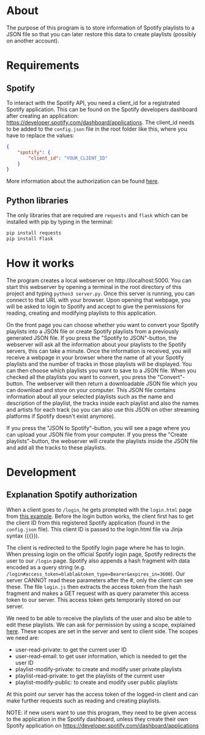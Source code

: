 # About
The purpose of this program is to store information of Spotify playlists to a JSON file so that you can later restore this data to create playlists (possibly on another account).

# Requirements
## Spotify
To interact with the Spotify API, you need a client_id for a registrated Spotify application. This can be found on the Spotify developers dashboard after creating an application: https://developer.spotify.com/dashboard/applications. The client_id needs to be added to the `config.json` file in the root folder like this, where you have to replace the values:
```json
{
    "spotify": {
        "client_id": "YOUR_CLIENT_ID"
    }
}
```
More information about the authorization can be found [here](https://developer.spotify.com/documentation/general/guides/authorization-guide/).

## Python libraries
The only libraries that are required are `requests` and `flask` which can be installed with pip by typing in the terminal:
```bash
pip install requests
pip install Flask
```

# How it works
The program creates a local webserver on http://localhost:5000. You can start this webserver by opening a terminal in the root directory of this project and typing `python3 server.py`. Once this server is running, you can connect to that URL with your browser. Upon opening that webpage, you will be asked to login to Spotify and accept to give the permissions for reading, creating and modifying playlists to this application.

On the front page you can choose whether you want to convert your Spotify playlists into a JSON file or create Spotify playlists from a previously generated JSON file. If you press the "Spotify to JSON"-button, the webserver will ask all the information about your playlists to the Spotify servers, this can take a minute. Once the information is received, you will receive a webpage in your browser where the name of all your Spotify playlists and the number of tracks in those playlists will be displayed. You can then choose which playlists you want to save to a JSON file. When you checked all the playlists you want to convert, you press the "Convert"-button. The webserver will then return a downloadable JSON file which you can download and store on your computer. This JSON file contains information about all your selected playlists such as the name and description of the playlist, the tracks inside each playlist and also the names and artists for each track (so you can also use this JSON on other streaming platforms if Spotify doesn't exist anymore).

If you press the "JSON to Spotify"-button, you will see a page where you can upload your JSON file from your computer. If you press the "Create playlists"-button, the webserver will create the playlists inside the JSON file and add all the tracks to these playlists.

# Development
## Explanation Spotify authorization
When a client goes to `/login`, he gets prompted with the `login.html` page from [this example](https://github.com/spotify/web-api-auth-examples/blob/master/implicit_grant/templates/index.html). Before the login button works, the client first has to get the client ID from this registered Spotify application (found in the `config.json` file). This client ID is passed to the login.html file via Jinja syntax ({{}}).

The client is redirected to the Spotify login page where he has to login. When pressing login on the official Spotify login page, Spotify redirects the user to our `/login` page. Spotify also appends a hash fragment with data encoded as a query string (e.g. `/login#access_token=blabla&token_type=Bearer&expires_in=3600`). Our server CANNOT read these parameters after the #, only the client can see these. The file `login.js` then extracts the access token from the hash fragment and makes a GET request with as query parameter this access token to our server. This access token gets temporarily stored on our server.

We need to be able to receive the playlists of the user and also be able to edit these playlists. We can ask for permission by using a scope, explained [here](https://developer.spotify.com/documentation/general/guides/authorization/scopes/). These scopes are set in the server and sent to client side. The scopes we need are:
- user-read-private: to get the current user ID
- user-read-email: to get user information, which is needed to get the user ID
- playlist-modify-private: to create and modify user private playlists
- playlist-read-private: to get the playlists of the current user
- playlist-modify-public: to create and modify user public playlists

At this point our server has the access token of the logged-in client and can make further requests such as reading and creating playlists.

NOTE: if new users want to use this program, they need to be given access to the application in the Spotify dashboard, unless they create their own Spotify application on https://developer.spotify.com/dashboard/applications